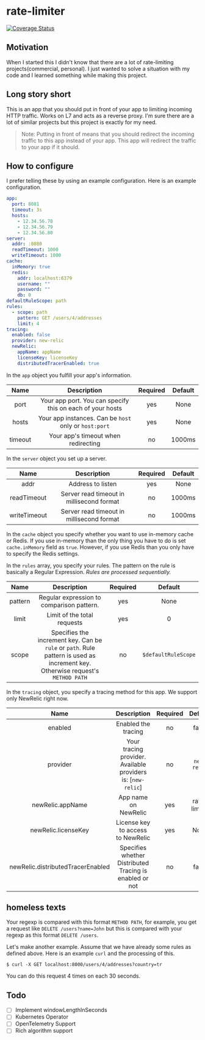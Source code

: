 # rate-limiter

[![Coverage Status](https://coveralls.io/repos/github/erkanzileli/rate-limiter/badge.svg)](https://coveralls.io/github/erkanzileli/rate-limiter)

## Motivation

When I started this I didn't know that there are a lot of rate-limiting projects(commercial, personal). I just wanted to
solve a situation with my code and I learned something while making this project.

## Long story short

This is an app that you should put in front of your app to limiting incoming HTTP traffic. Works on L7 and acts as a
reverse proxy. I'm sure there are a lot of similar projects but this project is exactly for my need.

> Note: Putting in front of means that you should redirect the incoming traffic to this app instead of your app. This app will redirect the traffic to your app if it should.

## How to configure

I prefer telling these by using an example configuration. Here is an example configuration.

```yaml
app:
  port: 8081
  timeout: 3s
  hosts:
    - 12.34.56.78
    - 12.34.56.79
    - 12.34.56.80
server:
  addr: :8080
  readTimeout: 1000
  writeTimeout: 1000
cache:
  inMemory: true
  redis:
    addr: localhost:6379
    username: ""
    password: ""
    db: 0
defaultRuleScope: path
rules:
  - scope: path
    pattern: GET /users/4/addresses
    limit: 4
tracing:
  enabled: false
  provider: new-relic
  newRelic:
    appName: appName
    licenseKey: licenseKey
    distributedTracerEnabled: true
```

In the `app` object you fulfill your app's information.

| Name | Description | Required | Default |
|:---:|:---:|:---:|:---:|
|port | Your app port. You can specify this on each of your hosts  | yes | None |
|hosts | Your app instances. Can be `host` only or `host:port` | yes | None |
|timeout | Your app's timeout when redirecting | no | 1000ms |

In the `server` object you set up a server.

| Name | Description | Required | Default |
|:---:|:---:|:---:|:---:|
|addr | Address to listen  | yes | None |
|readTimeout | Server read timeout in millisecond format   | no | 1000ms |
|writeTimeout | Server read timeout  in millisecond format | no | 1000ms |

In the `cache` object you specify whether you want to use in-memory cache or Redis. If you use in-memory than the only
thing you have to do is set `cache.inMemory` field as `true`. However, if you use Redis than you only have to specify
the Redis settings.

<!--
In the `algorithm` object you specify which algorithm you want to use. Currently, only option is **fixed-window-count**.

| Name | Description | Required | Default |
|:---:|:---:|:---:|:---:|
|name | Algorithm's special name like enum  | no | fixed-window-count |
|options.windowLengthInSeconds | Valid for fixed-window-count and specifies the windows length.   | no | 60 |
-->
In the `rules` array, you specify your rules. The pattern on the rule is basically a Regular Expression. _Rules are
processed sequentially._

| Name | Description | Required | Default |
|:---:|:---:|:---:|:---:|
|pattern | Regular expression to comparison pattern.   | yes | None |
|limit | Limit of the total requests   | yes | 0 |
|scope | Specifies the increment key. Can be `rule` or `path`. Rule pattern is used as increment key. Otherwise request's `METHOD PATH`   | no | `$defaultRuleScope` |

<!--|windowLengthInSeconds | Custom period of just this rule   | no | `$algorithm.options.windowLengthInSeconds` |-->

In the `tracing` object, you specify a tracing method for this app. We support only NewRelic right now.

| Name | Description | Required | Default |
|:---:|:---:|:---:|:---:|
|enabled | Enabled the tracing   | no | false |
|provider | Your tracing provider. Available providers is: [`new-relic`]   | no | `new-relic` |
|newRelic.appName | App name on NewRelic   | yes | rate-limiter |
|newRelic.licenseKey | License key to access to NewRelic   | yes | None |
|newRelic.distributedTracerEnabled | Specifies whether Distributed Tracing is enabled or not   | no | false |

## homeless texts

Your regexp is compared with this format `METHOD PATH`, for example, you get a request like `DELETE /users?name=John`
but this is compared with your regexp as this format `DELETE /users`.

Let's make another example. Assume that we have already some rules as defined above. Here is an example `curl` and the
processing of this.

```shell
$ curl -X GET localhost:8000/users/4/addresses?country=tr
```

You can do this request 4 times on each 30 seconds.

## Todo

- [ ] Implement windowLengthInSeconds
- [ ] Kubernetes Operator
- [ ] OpenTelemetry Support
- [ ] Rich algorithm support
